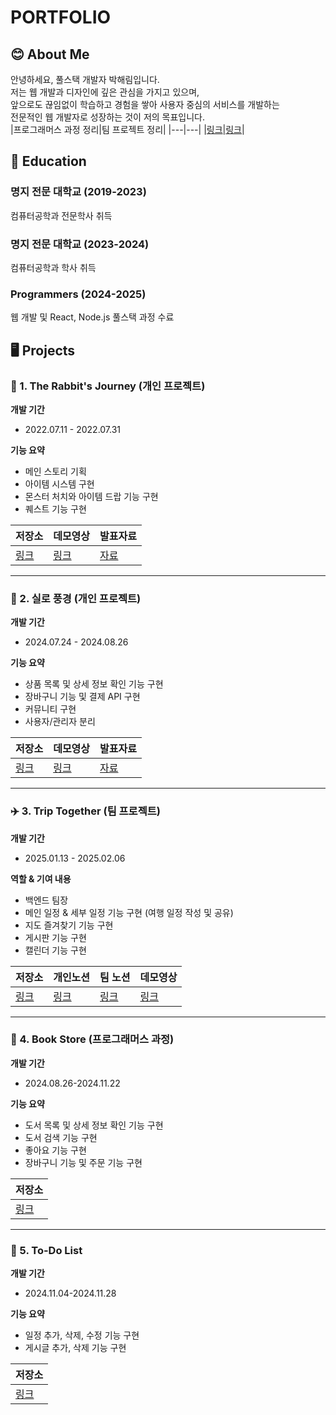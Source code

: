 # PORTFOLIO
## 😊 About Me
안녕하세요, 풀스택 개발자 박해림입니다. <br>
저는 웹 개발과 디자인에 깊은 관심을 가지고 있으며, <br>
앞으로도 끊임없이 학습하고 경험을 쌓아 사용자 중심의 서비스를 개발하는 <br>
전문적인 웹 개발자로 성장하는 것이 저의 목표입니다. <br>
|프로그래머스 과정 정리|팀 프로젝트 정리|
|---|---|
|[링크](https://positive-shadow-92a.notion.site/Programmers-Study-1b8bb37debdf8052b3ece6d35926c085?pvs=4)|[링크](https://positive-shadow-92a.notion.site/Trip-Together-17dbb37debdf803aaa42e37ac0926286?pvs=4)|

## 🏫 Education
### 명지 전문 대학교 (2019-2023)
컴퓨터공학과 전문학사 취득 
### 명지 전문 대학교 (2023-2024)
컴퓨터공학과 학사 취득 
### Programmers (2024-2025)
웹 개발 및 React, Node.js 풀스택 과정 수료

## 🖥️ Projects
### 🐰 1. The Rabbit's Journey (개인 프로젝트)
**개발 기간** 
- 2022.07.11 - 2022.07.31 <br>

 **기능 요약**<br>
- 메인 스토리 기획
- 아이템 시스템 구현
- 몬스터 처치와 아이템 드랍 기능 구현
- 퀘스트 기능 구현

|저장소|데모영상|발표자료|
|-----|---|---|
|[링크](https://github.com/haerimi/The-Rabbit-s.git)|[링크](https://youtu.be/pSKh4qiiEGE)|[자료](https://github.com/user-attachments/files/19272568/3._2019081025_._The.Rabbit.s.Journey_.pptx)|

<hr>

### 🧵 2. 실로 풍경 (개인 프로젝트)
**개발 기간**
- 2024.07.24 - 2024.08.26 <br>

**기능 요약** <br>
- 상품 목록 및 상세 정보 확인 기능 구현
- 장바구니 기능 및 결제 API 구현
- 커뮤니티 구현
- 사용자/관리자 분리
  
|저장소|데모영상|발표자료|
|---|---|---|
|[링크](https://github.com/haerimi/WebMarket.git)|[링크](https://youtu.be/fhaage5Lp0c)|[자료](https://github.com/user-attachments/files/19272543/2023531009_._.pdf)|

<hr>

### ✈️ 3. Trip Together (팀 프로젝트)
**개발 기간**
- 2025.01.13 - 2025.02.06 <br>

**역할 & 기여 내용** <br>
- 백엔드 팀장
- 메인 일정 & 세부 일정 기능 구현 (여행 일정 작성 및 공유)
- 지도 즐겨찾기 기능 구현
- 게시판 기능 구현
- 캘린더 기능 구현
  
|저장소|개인노션|팀 노션|데모영상|
|------|---|---|---|
|[링크](https://github.com/Trip-Togethers)|[링크](https://positive-shadow-92a.notion.site/Trip-Together-17dbb37debdf803aaa42e37ac0926286?pvs=4)|[링크](https://www.notion.so/15e55f0f90d74155b86b62a280bf7c88?pvs=4)|[링크](https://youtu.be/qPP9TX6dpKo)|

<hr>

### 📖 4. Book Store (프로그래머스 과정)
**개발 기간**
- 2024.08.26-2024.11.22

**기능 요약**
- 도서 목록 및 상세 정보 확인 기능 구현
- 도서 검색 기능 구현
- 좋아요 기능 구현
- 장바구니 기능 및 주문 기능 구현

|저장소|
|---|
|[링크](https://github.com/haerimi/Book-store.git)|

<hr>

### 📝 5. To-Do List
**개발 기간**
- 2024.11.04-2024.11.28

**기능 요약**
- 일정 추가, 삭제, 수정 기능 구현
- 게시글 추가, 삭제 기능 구현

|저장소|
|---|
|[링크](https://github.com/haerimi/React-Task-App.git)


